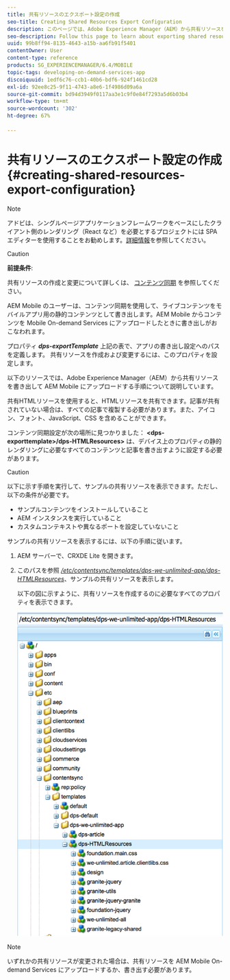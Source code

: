 ```yaml
---
title: 共有リソースのエクスポート設定の作成
seo-title: Creating Shared Resources Export Configuration
description: このページでは、Adobe Experience Manager（AEM）から共有リソースを書き出して AEM Mobile にアップロードする手順の詳細について説明します。
seo-description: Follow this page to learn about exporting shared resources from Adobe Experience Manager (AEM) for upload to AEM Mobile.
uuid: 99b8ff94-8135-4643-a15b-aa6fb91f5401
contentOwner: User
content-type: reference
products: SG_EXPERIENCEMANAGER/6.4/MOBILE
topic-tags: developing-on-demand-services-app
discoiquuid: 1edf6c76-ccb1-40b6-bdf6-924f1461cd28
exl-id: 92ee8c25-9f11-4743-a8e6-1f4986d09a6a
source-git-commit: bd94d3949f0117aa3e1c9f0e84f7293a5d6b03b4
workflow-type: tm+mt
source-wordcount: '302'
ht-degree: 67%

---
```


# 共有リソースのエクスポート設定の作成{#creating-shared-resources-export-configuration}

>[!NOTE]
>
>アドビは、シングルページアプリケーションフレームワークをベースにしたクライアント側のレンダリング（React など）を必要とするプロジェクトには SPA エディターを使用することをお勧めします。[詳細情報](/help/sites-developing/spa-overview.md)を参照してください。

>[!CAUTION]
>
>**前提条件**:
>
>共有リソースの作成と変更について詳しくは、 [コンテンツ同期](/help/mobile/mobile-ondemand-contentsync.md) を参照してください。

AEM Mobile のユーザーは、コンテンツ同期を使用して、ライブコンテンツをモバイルアプリ用の静的コンテンツとして書き出します。AEM Mobile からコンテンツを Mobile On-demand Services にアップロードしたときに書き出しがおこなわれます。

プロパティ ***dps-exportTemplate*** 上記の表で、アプリの書き出し設定へのパスを定義します。 共有リソースを作成および変更するには、このプロパティを設定します。

以下のリソースでは、Adobe Experience Manager（AEM）から共有リソースを書き出して AEM Mobile にアップロードする手順について説明しています。

共有HTMLリソースを使用すると、HTMLリソースを共有できます。記事が共有されていない場合は、すべての記事で複製する必要があります。また、アイコン、フォント、JavaScript、CSS を含めることができます。

コンテンツ同期設定が次の場所に見つかりました： **&lt;dps-exporttemplate>/dps-HTMLResources>** は、デバイス上のプロパティの静的レンダリングに必要なすべてのコンテンツと記事を書き出すように設定する必要があります。

>[!CAUTION]
>
>以下に示す手順を実行して、サンプルの共有リソースを表示できます。ただし、以下の条件が必要です。
>
>* サンプルコンテンツをインストールしていること
>* AEM インスタンスを実行していること
>* カスタムコンテキストや異なるポートを設定していないこと
>


サンプルの共有リソースを表示するには、以下の手順に従います。

1. AEM サーバーで、CRXDE Lite を開きます。
1. このパスを参照 *[/etc/contentsync/templates/dps-we-unlimited-app/dps-HTMLResources](http://localhost:4502/crx/de/index.jsp#/etc/contentsync/templates/dps-we-unlimited-app/dps-HTMLResources)*、サンプルの共有リソースを表示します。

   以下の図に示すように、共有リソースを作成するのに必要なすべてのプロパティを表示できます。

   ![chlimage_1-145](assets/chlimage_1-145.png)

>[!NOTE]
>
>いずれかの共有リソースが変更された場合は、共有リソースを AEM Mobile On-demand Services にアップロードするか、書き出す必要があります。
